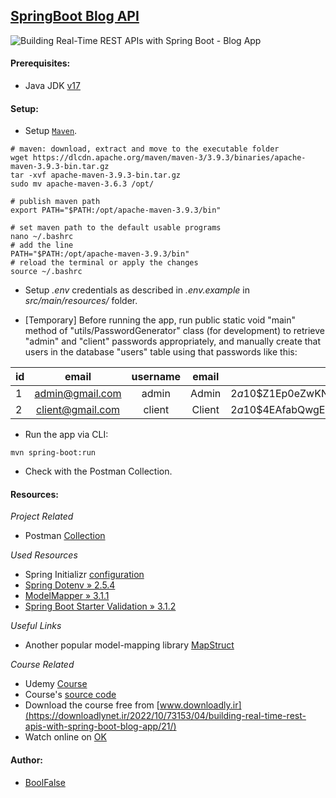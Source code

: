 
## [SpringBoot Blog API](https://github.com/boolfalse/spring-boot-blog-api)



<img src="https://img-c.udemycdn.com/course/750x422/4261034_59d9_7.jpg" alt="Building Real-Time REST APIs with Spring Boot - Blog App">

#### Prerequisites:

- Java JDK [v17](https://www.oracle.com/java/technologies/downloads/#java17)



#### Setup:

- Setup [`Maven`](https://maven.apache.org/download.cgi).
```shell
# maven: download, extract and move to the executable folder
wget https://dlcdn.apache.org/maven/maven-3/3.9.3/binaries/apache-maven-3.9.3-bin.tar.gz
tar -xvf apache-maven-3.9.3-bin.tar.gz
sudo mv apache-maven-3.6.3 /opt/

# publish maven path
export PATH="$PATH:/opt/apache-maven-3.9.3/bin"

# set maven path to the default usable programs
nano ~/.bashrc
# add the line
PATH="$PATH:/opt/apache-maven-3.9.3/bin"
# reload the terminal or apply the changes
source ~/.bashrc
```

- Setup _.env_ credentials as described in _.env.example_ in _src/main/resources/_ folder.

- [Temporary] Before running the app, run public static void "main" method of "utils/PasswordGenerator" class (for development) to retrieve "admin" and "client" passwords appropriately, and manually create that users in the database "users" table using that passwords like this:

| id | email | username | email | password |
|-|:-:|:-:|:-:|-|
| 1 | admin@gmail.com | admin | Admin | $2a$10$Z1Ep0eZwKNAchsrO8LnE4un5IxUBy.ydeT3RcXmfLy.kCaJu5hbMW    |
| 2 | client@gmail.com | client | Client | $2a$10$4EAfabQwgECgVMnzVI2OPeOBHwENmAMZ6Vrvxf1BRl7O1TkDygHqy    |

- Run the app via CLI:
```shell
mvn spring-boot:run
```

- Check with the Postman Collection.



#### Resources:

_Project Related_
- Postman [Collection](https://documenter.getpostman.com/view/1747137/2s9XxyRDsF)

_Used Resources_
- Spring Initializr [configuration](https://start.spring.io/#!type=maven-project&language=java&platformVersion=3.1.2&packaging=jar&jvmVersion=17&groupId=am.github&artifactId=spring-boot-blog-api&name=spring-boot-blog-api&description=SpringBoot%20Blog%20REST%20API&packageName=am.github.spring-boot-blog-api&dependencies=web,data-jpa,mysql,lombok,devtools)
- [Spring Dotenv » 2.5.4](https://mvnrepository.com/artifact/me.paulschwarz/spring-dotenv/2.5.4)
- [ModelMapper » 3.1.1](https://mvnrepository.com/artifact/org.modelmapper/modelmapper/3.1.1)
- [Spring Boot Starter Validation » 3.1.2](https://mvnrepository.com/artifact/org.springframework.boot/spring-boot-starter-validation/3.1.2)

_Useful Links_
- Another popular model-mapping library [MapStruct](https://mapstruct.org/)

_Course Related_
- Udemy [Course](https://www.udemy.com/course/building-real-time-rest-apis-with-spring-boot/)
- Course's [source code](https://github.com/RameshMF/springboot-blog-rest-api)
- Download the course free from [www.downloadly.ir](https://downloadlynet.ir/2022/10/73153/04/building-real-time-rest-apis-with-spring-boot-blog-app/21/)
- Watch online on [OK](https://ok.ru/video/c16909923)



#### Author:

- [BoolFalse](https://boolfalse.com/)
